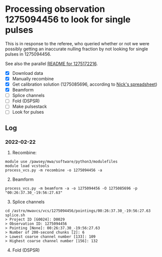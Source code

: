 # Processing observation 1275094456 to look for single pulses

This is in response to the referee, who queried whether or not we were possibly getting an inaccurate nulling fraction by not looking for single pulses in 1275094456.

See also the parallel [README for 1275172216](../1275172216/README.md).

* [x] Download data
* [x] Manually recombine
* [x] Get calibration solution (1275085696, according to [Nick's spreadsheet](https://docs.google.com/spreadsheets/d/16bHhlqrGllyq_PD3Fb717MJfGCB1JFrUt2Ra2vPpWQE/edit#gid=0))
* [x] Beamform
* [ ] Splice channels
* [ ] Fold (DSPSR)
* [ ] Make pulsestack
* [ ] Look for pulses

## Log

### 2022-02-22

1. Recombine:
```
module use /pawsey/mwa/software/python3/modulefiles
module load vcstools
process_vcs.py -m recombine -o 1275094456 -a
```
2. Beamform
```
process_vcs.py -m beamform -a -o 1275094456 -O 1275085696 -p "00:26:37.30_-19:56:27.63"
```
3. Splice channels
```
cd /astro/mwavcs/vcs/1275094456/pointings/00:26:37.30_-19:56:27.63
splice.sh
> Project ID [G0024]: D0029
> Observation ID: 1275094456
> Pointing [None]: 00:26:37.30_-19:56:27.63
> Number of 200-second chunks [2]: 6
> Lowest coarse channel number [133]: 109
> Highest coarse channel number [156]: 132
```
4. Fold (DSPSR)
